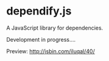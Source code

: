 dependify.js
============
A JavaScript library for dependencies.

Development in progress....

Preview: http://jsbin.com/iluqal/40/